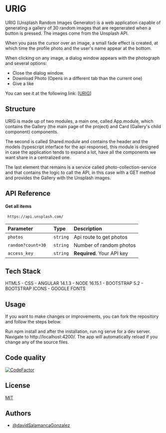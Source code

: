 
# URIG

URIG (Unsplash Random Images Generator) is a web application capable of generating a gallery of 30 random images that are regenerated when a button is pressed. The images come from the Unsplash API.

When you pass the cursor over an image, a small fade effect is created, at which time the profile photo and the user's name appear at the bottom.

When clicking on any image, a dialog window appears with the photograph and several options:

- Close the dialog window.
- Download Photo (Opens in a different tab than the current one)
- Give a like

You can see it at the following link:
[[URIG](https:://shorturl.at/akr67)]


## Structure

URIG is made up of two modules, a main one, called App.module, which contains the Gallery (the main page of the project) and Card (Gallery's child component) components.

The second is called Shared.module and contains the header and the models (typescript interface for the api response), this module is designed in case the application tends to expand a lot, have all the components we want share in a centralized one.

The last element that remains is a service called photo-collection-service and that contains the logic to call the API, in this case with a GET method and provides the Gallery with the Unsplash images.

## API Reference

#### Get all items

```
 https://api.unsplash.com/
```

| Parameter | Type     | Description                |
| :-------- | :------- | :------------------------- |
| `photos` | `string` | Api route to get photos  |
| `random?count=30 ` | `string` | Number of random photos  |
| `access_key` | `string` | **Required**. Your API key |




## Tech Stack

HTML5 - CSS - ANGULAR 14.1.3 - NODE 16.15.1 - BOOTSTRAP 5.2 - BOOTSTRAP ICONS - GOOGLE FONTS




## Usage

If you want to make changes or improvements, you can fork the repository and follow the steps below.

Run npm install and after the installation, run ng serve for a dev server. Navigate to http://localhost:4200/. The app will automatically reload if you change any of the source files.



## Code quality

[![CodeFactor](https://www.codefactor.io/repository/github/davidsalamancagonzalez/nuwevueling/badge)](https://www.codefactor.io/repository/github/davidsalamancagonzalez/nuwevueling)
## License

[MIT](https://choosealicense.com/licenses/mit/)


## Authors

- [@davidSalamancaGonzalez](https://github.com/davidSalamancaGonzalez)


